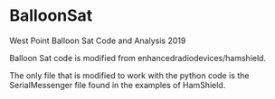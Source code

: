 # BalloonSat
West Point Balloon Sat Code and Analysis 2019

Balloon Sat code is modified from enhancedradiodevices/hamshield.

The only file that is modified to work with the python code is the SerialMessenger file found in the examples of HamShield.
